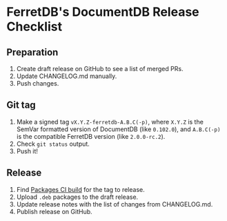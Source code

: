 # FerretDB's DocumentDB Release Checklist

## Preparation

1. Create draft release on GitHub to see a list of merged PRs.
2. Update CHANGELOG.md manually.
3. Push changes.

## Git tag

1. Make a signed tag `vX.Y.Z-ferretdb-A.B.C(-p)`,
   where `X.Y.Z` is the SemVar formatted version of DocumentDB (like `0.102.0`),
   and `A.B.C(-p)` is the compatible FerretDB version (like `2.0.0-rc.2`).
2. Check `git status` output.
3. Push it!

## Release

1. Find [Packages CI build](https://github.com/FerretDB/documentdb/actions/workflows/ferretdb_packages.yml?query=event%3Apush)
   for the tag to release.
2. Upload `.deb` packages to the draft release.
3. Update release notes with the list of changes from CHANGELOG.md.
4. Publish release on GitHub.
